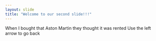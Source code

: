 ```yaml
---
layout: slide
title: "Welcome to our second slide!!!"
---
```

When I bought that Aston Martin they thought it was rented
Use the left arrow to go back
